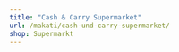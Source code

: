 ```yaml
---
title: "Cash & Carry Supermarket"
url: /makati/cash-und-carry-supermarket/
shop: Supermarkt
---
```

